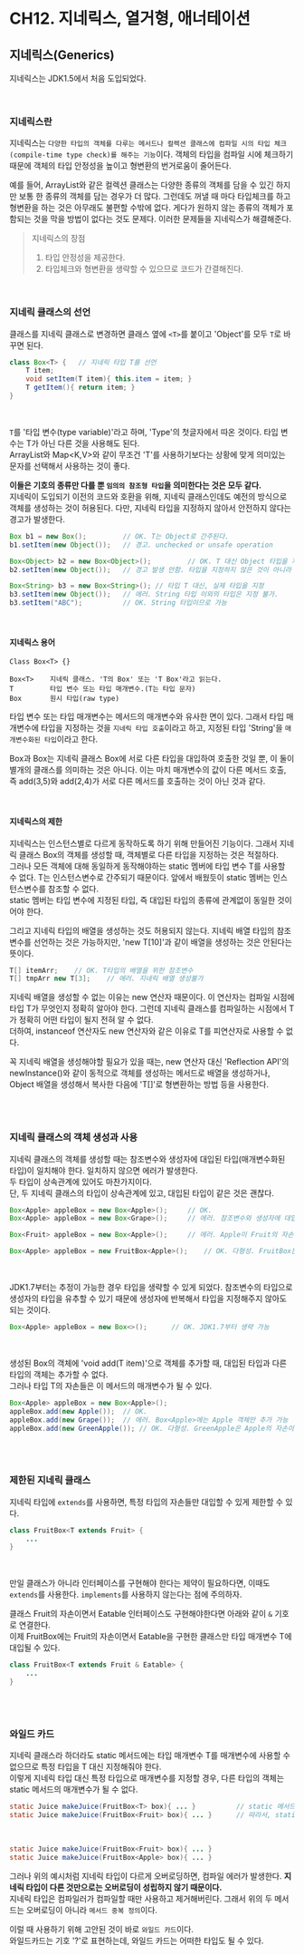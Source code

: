 # CH12. 지네릭스, 열거형, 애너테이션

## 지네릭스(Generics)  
지네릭스는 JDK1.5에서 처음 도입되었다.  

<br>

### 지네릭스란  
지네릭스는 `다양한 타입의 객체를 다루는 메서드나 컬렉션 클래스에 컴파일 시의 타입 체크(compile-time type check)를 해주는 기능`이다. 
객체의 타입을 컴파일 시에 체크하기 때문에 객체의 타입 안정성을 높이고 형변환의 번거로움이 줄어든다.  

예를 들어, ArrayList와 같은 컬렉션 클래스는 다양한 종류의 객체를 담을 수 있긴 하지만 보통 한 종류의 객체를 담는 경우가 더 많다. 
그런데도 꺼낼 때 마다 타입체크를 하고 형변환을 하는 것은 아무래도 불편할 수밖에 없다. 
게다가 원하지 않는 종류의 객체가 포함되는 것을 막을 방법이 없다는 것도 문제다. 이러한 문제들을 지네릭스가 해결해준다.  

> 지네릭스의 장점  
> 1. 타입 안정성을 제공한다.
> 2. 타입체크와 형변환을 생략할 수 있으므로 코드가 간결해진다.  

<br>

### 지네릭 클래스의 선언  
클래스를 지네릭 클래스로 변경하면 클래스 옆에 `<T>`를 붙이고 'Object'를 모두 `T`로 바꾸면 된다.  
```java
class Box<T> {   // 지네릭 타입 T를 선언  
    T item;   
    void setItem(T item){ this.item = item; }
    T getItem(){ return item; }
}
```

<br>

`T`를 '타입 변수(type variable)'라고 하며, 'Type'의 첫글자에서  따온 것이다. 
타입 변수는 T가 아닌 다른 것을 사용해도 된다.  
ArrayList<E>와 Map<K,V>와 같이 무조건 'T'를 사용하기보다는 상황에 맞게 의미있는 문자를 선택해서 사용하는 것이 좋다.  

**이들은 기호의 종류만 다를 뿐 `임의의 참조형 타입`을 의미한다는 것은 모두 같다.**   
지네릭이 도입되기 이전의 코드와 호환을 위해, 지네릭 클래스인데도 예전의 방식으로 객체를 생성하는 것이 허용된다. 
다만, 지네릭 타입을 지정하지 않아서 안전하지 않다는 경고가 발생한다.  
```java
Box b1 = new Box();         // OK. T는 Object로 간주된다. 
b1.setItem(new Object());   // 경고. unchecked or unsafe operation

Box<Object> b2 = new Box<Object>();         // OK. T 대신 Object 타입을 지정
b2.setItem(new Object());   // 경고 발생 안함. 타입을 지정하지 않은 것이 아니라 알고 적은 것이기 때문.        

Box<String> b3 = new Box<String>(); // 타입 T 대신, 실제 타입을 지정
b3.setItem(new Object());   // 에러. String 타입 이외의 타입은 지정 불가.
b3.setItem("ABC");          // OK. String 타입이므로 가능
```

<br>

#### 지네릭스 용어  
`Class Box<T> {}`  
```text
Box<T>    지네릭 클래스. 'T의 Box' 또는 'T Box'라고 읽는다.  
T         타입 변수 또는 타입 매개변수.(T는 타입 문자)   
Box       원시 타입(raw type)   
```
타입 변수 또는 타입 매개변수는 메서드의 매개변수와 유사한 면이 있다. 그래서 타입 매개변수에 타입을 지정하는 것을 `지네릭 타입 호출`이라고 하고, 
지정된 타입 'String'을 `매개변수화된 타입`이라고 한다.  

Box<String>과 Box<Integer>는 지네릭 클래스 Box<T>에 서로 다른 타입을 대입하여 호출한 것일 뿐, 
이 둘이 별개의 클래스를 의미하는 것은 아니다. 
이는 마치 매개변수의 값이 다른 메서드 호출, 즉 add(3,5)와 add(2,4)가 서로 다른 메서드를 호출하는 것이 아닌 것과 같다.  

<br>

#### 지네릭스의 제한  
지네릭스는 인스턴스별로 다르게 동작하도록 하기 위해 만들어진 기능이다. 
그래서 지네릭 클래스 Box의 객체를 생성할 때, 객체별로 다른 타입을 지정하는 것은 적절하다.  
그러나 모든 객체에 대해 동일하게 동작해야하는 static 멤버에 타입 변수 T를 사용할 수 없다. 
T는 인스턴스변수로 간주되기 때문이다. 앞에서 배웠듯이 static 멤버는 인스턴스변수를 참조할 수 없다.   
static 멤버는 타입 변수에 지정된 타입, 즉 대입된 타입의 종류에 관계없이 동일한 것이어야 한다.  

그리고 지네릭 타입의 배열을 생성하는 것도 허용되지 않는다. 
지네릭 배열 타입의 참조변수를 선언하는 것은 가능하지만, 'new T[10]'과 같이 배열을 생성하는 것은 안된다는 뜻이다. 
```java
T[] itemArr;    // OK. T타입의 배열을 위한 참조변수
T[] tmpArr new T[3];    // 에러. 지네릭 배열 생성불가  
```

지네릭 배열을 생성할 수 없는 이유는 new 연산자 때문이다. 
이 연산자는 컴파일 시점에 타입 T가 무엇인지 정확히 알아야 한다. 그런데 지네릭 클래스를 컴파일하는 시점에서 T가 정확히 어떤 타입이 될지 전혀 알 수 없다.  
더하여, instanceof 연산자도 new 연산자와 같은 이유로 T를 피연산자로 사용할 수 없다.  

꼭 지네릭 배열을 생성해야할 필요가 있을 때는, new 연산자 대신 'Reflection API'의 newInstance()와 같이 
동적으로 객체를 생성하는 메서드로 배열을 생성하거나, Object 배열을 생성해서 복사한 다음에 'T[]'로 형변환하는 방법 등을 사용한다.  

<br><br>

### 지네릭 클래스의 객체 생성과 사용  
지네릭 클래스의 객체를 생성할 때는 참조변수와 생성자에 대입된 타입(매개변수화된 타입)이 일치해야 한다. 
일치하지 않으면 에러가 발생한다.  
두 타입이 상속관계에 있어도 마찬가지이다.  
단, 두 지네릭 클래스의 타입이 상속관계에 있고, 대입된 타입이 같은 것은 괜찮다.  
```java
Box<Apple> appleBox = new Box<Apple>();     // OK.
Box<Apple> appleBox = new Box<Grape>();     // 에러. 참조변수와 생성자에 대입된 타입이 불일치

Box<Fruit> appleBox = new Box<Apple>();     // 에러. Apple이 Fruit의 자손이더라도 참조변수와 생성자에 대입된 타입이 불일치하기 때문

Box<Apple> appleBox = new FruitBox<Apple>();    // OK. 다형성. FruitBox는 Box의 자손이다.
```

<br>

JDK1.7부터는 추정이 가능한 경우 타입을 생략할 수 있게 되었다. 
참조변수의 타입으로 생성자의 타입을 유추할 수 있기 때문에 생성자에 반복해서 타입을 지정해주지 않아도 되는 것이다.  
```java
Box<Apple> appleBox = new Box<>();      // OK. JDK1.7부터 생략 가능
```

<br>

생성된 Box<T>의 객체에 'void add(T item)'으로 객체를 추가할 때, 대입된 타입과 다른 타입의 객체는 추가할 수 없다.  
그러나 타입 T의 자손들은 이 메서드의 매개변수가 될 수 있다.  
```java
Box<Apple> appleBox = new Box<Apple>();
appleBox.add(new Apple());  // OK.
appleBox.add(new Grape());  // 에러. Box<Apple>에는 Apple 객체만 추가 가능
appleBox.add(new GreenApple()); // OK. 다형성. GreenApple은 Apple의 자손이다. 
```

<br><br>

### 제한된 지네릭 클래스  
지네릭 타입에 `extends`를 사용하면, 특정 타입의 자손들만 대입할 수 있게 제한할 수 있다.  
```java
class FruitBox<T extends Fruit> {
    ...
}
```

<br>

만일 클래스가 아니라 인터페이스를 구현해야 한다는 제약이 필요하다면, 이때도 `extends`를 사용한다. 
`implements`를 사용하지 않는다는 점에 주의하자.  

클래스 Fruit의 자손이면서 Eatable 인터페이스도 구현해야한다면 아래와 같이 `&` 기호로 연결한다.  
이제 FruitBox에는 Fruit의 자손이면서 Eatable을 구현한 클래스만 타입 매개변수 T에 대입될 수 있다.  
```java
class FruitBox<T extends Fruit & Eatable> {
    ...
}
```

<br>
<br>

### 와일드 카드  
지네릭 클래스라 하더라도 static 메서드에는 타입 매개변수 T를 매개변수에 사용할 수 없으므로 특정 타입을 T 대신 지정해줘야 한다.  
이렇게 지네릭 타입 대신 특정 타입으로 매개변수를 지정할 경우, 다른 타입의 객체는 static 메서드의 매개변수가 될 수 없다.  
```java
static Juice makeJuice(FruitBox<T> box){ ... }          // static 메서드에는 타입 매개변수 T를 매개변수에 사용할 수 없다.  
static Juice makeJuice(FruitBox<Fruit> box){ ... }      // 따라서, static 메서드에 지네릭스를 사용할 경우, 타입 매개변수 T 대신 특정 타입을 지정해줘야 한다.
```

<br>

```java
static Juice makeJuice(FruitBox<Fruit> box){ ... }
static Juice makeJuice(FruitBox<Apple> box){ ... }
```
그러나 위의 예시처럼 지네릭 타입이 다르게 오버로딩하면, 컴파일 에러가 발생한다. **지네릭 타입이 다른 것만으로는 오버로딩이 성립하지 않기 때문이다.**  
지네릭 타입은 컴파일러가 컴파일할 때만 사용하고 제거해버린다. 그래서 위의 두 메서드는 오버로딩이 아니라 `메서드 중복 정의`이다.  

이럴 때 사용하기 위해 고안된 것이 바로 `와일드 카드`이다.  
와일드카드는 기호 '?'로 표현하는데, 와일드 카드는 어떠한 타입도 될 수 있다.  
